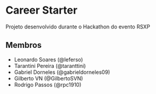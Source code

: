# Career Starter

Projeto desenvolvido durante o Hackathon do evento RSXP

## Membros

- Leonardo Soares (@leferso)
- Tarantini Pereira (@taranttini)
- Gabriel Dorneles (@gabrieldorneles09)
- Gilberto VN (@GilbertoSVN)
- Rodrigo Passos (@rpc1910)
